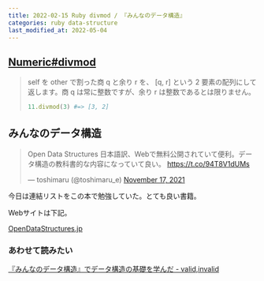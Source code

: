```yaml
---
title: 2022-02-15 Ruby divmod / 『みんなのデータ構造』
categories: ruby data-structure
last_modified_at: 2022-05-04
---
```


## [Numeric#divmod](https://docs.ruby-lang.org/ja/latest/method/Numeric/i/divmod.html)

> self を other で割った商 q と余り r を、 [q, r] という 2 要素の配列にして返します。商 q は常に整数ですが、余り r は整数であるとは限りません。
> 
> ```rb
> 11.divmod(3) #=> [3, 2]
> ```

## みんなのデータ構造

<blockquote class="twitter-tweet"><p lang="ja" dir="ltr">Open Data Structures 日本語訳、Webで無料公開されていて便利。データ構造の教科書的な内容になっていて良い。 <a href="https://t.co/94T8V1dUMs">https://t.co/94T8V1dUMs</a></p>&mdash; toshimaru (@toshimaru_e) <a href="https://twitter.com/toshimaru_e/status/1460768305942204416?ref_src=twsrc%5Etfw">November 17, 2021</a></blockquote> <script async src="https://platform.twitter.com/widgets.js" charset="utf-8"></script>

今日は連結リストをこの本で勉強していた。とても良い書籍。

Webサイトは下記。

[OpenDataStructures.jp](https://sites.google.com/view/open-data-structures-ja/home)

### あわせて読みたい

[『みんなのデータ構造』でデータ構造の基礎を学んだ - valid,invalid](https://ohbarye.hatenablog.jp/entry/2020/05/10/open-data-structures)
